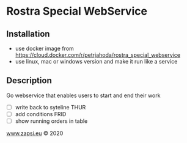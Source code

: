 # Rostra Special WebService


## Installation
* use docker image from https://cloud.docker.com/r/petrjahoda/rostra_special_webservice
* use linux, mac or windows version and make it run like a service

## Description
Go webservice that enables users to start and end their work

- [ ] write back to syteline THUR
- [ ] add conditions FRID
- [ ] show running orders in table

www.zapsi.eu © 2020
